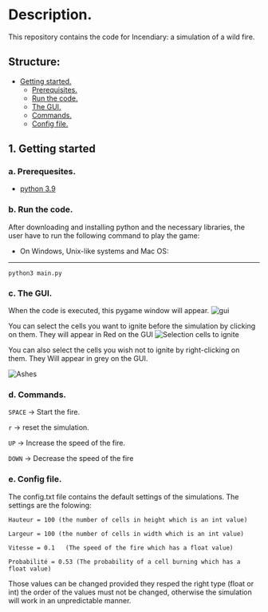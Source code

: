 # Description.
This repository contains the code for Incendiary: a simulation of a wild fire.
## Structure:
- [Getting started.](https://github.com/dan4am/urubugu/blob/master/README.md#1-getting-started)
   - [Prerequisites.](https://github.com/dan4am/urubugu/blob/master/README.md#a-prerequesites)
   - [Run the code.](https://github.com/dan4am/urubugu/blob/master/README.md#b-run-the-code)
   - [The GUI.](https://github.com/dan4am/urubugu/blob/master/README.md#cthe-gui)
   - [Commands.](https://github.com/dan4am/urubugu/blob/master/README.md#d-commands)
   - [Config file.](https://github.com/dan4am/urubugu/blob/master/README.md#d-commands)
   
## 1. Getting started 
### a. Prerequesites.
- [python 3.9](https://www.python.org/downloads/)

### b. Run the code.
After downloading and installing python and the necessary libraries, the user have to run the 
following command to play the game:


- On Windows, Unix-like systems and Mac OS:
---
```
python3 main.py 
```
### c. The GUI.
When the code is executed, this pygame window will appear.
![gui](https://user-images.githubusercontent.com/39918471/142399483-127d3cfa-1553-417e-9515-072e5178189e.png)

You can select the cells you want to ignite before the simulation by clicking on them.
They will appear in Red on the GUI
![Selection cells to ignite](https://user-images.githubusercontent.com/39918471/142400391-bd636336-6e6a-4b44-91bc-48a1ee24bc09.png)

You can also select the cells you wish not to ignite by right-clicking on them.
 They Will appear in grey on the GUI.
 
 ![Ashes](https://user-images.githubusercontent.com/39918471/142400802-97a2015c-c6cb-4ca0-b099-f56604aebff2.png)




### d. Commands.

`SPACE` → Start the fire.

`r` → reset the simulation.

`UP` → Increase the speed of the fire.

`DOWN` → Decrease the speed of the fire


### e. Config file.
The config.txt file contains the default settings of the simulations.
The settings are the folowing:
```
Hauteur = 100 (the number of cells in height which is an int value)
```
```
Largeur = 100 (the number of cells in width which is an int value)
```
```
Vitesse = 0.1   (The speed of the fire which has a float value)
```
```
Probabilité = 0.53 (The probability of a cell burning which has a float value)
```

Those values can be changed provided they resped the right type (float or int)
the order of the values must not be changed, otherwise the simulation will work in an unpredictable manner.
